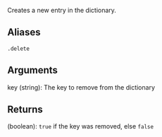 Creates a new entry in the dictionary.

## Aliases
`.delete`

## Arguments
key (string): The key to remove from the dictionary


## Returns
(boolean): `true` if the key was removed, else `false`
